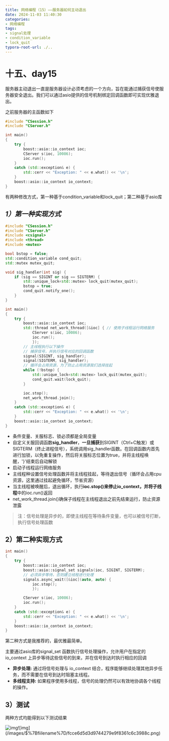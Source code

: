 ```yaml
---
title: 网络编程（15）——服务器如何主动退出
date: 2024-11-03 11:40:30
categories:
- 网络编程
tags: 
- signal处理
- condition_variable
- lock_quit
typora-root-url: ./..
---
```


#  十五、day15

服务器主动退出一直是服务器设计必须考虑的一个方向，旨在能通过捕获信号使服务器安全退出。我们可以通过asio提供的信号机制绑定回调函数即可实现优雅退出。

之前服务器的主函数如下

```cpp
#include "CSession.h"
#include "CServer.h"

int main()
{
    try {
        boost::asio::io_context ioc;
        CServer s(ioc, 10086);
        ioc.run();
    }
    catch (std::exception& e) {
        std::cerr << "Exception: " << e.what() << '\n';
    }
    boost::asio::io_context io_context;
}
```

有两种修改方式，第一种基于condition_variable和lock_quit；第二种基于asio库

## ***1）第一种实现方式***

```cpp
#include "CSession.h"
#include "CServer.h"
#include <csignal>
#include <thread>
#include <mutex>

bool bstop = false;
std::condition_variable cond_quit;
std::mutex mutex_quit;

void sig_handler(int sig) {
    if (sig == SIGINT or sig == SIGTERM) {
        std::unique_lock<std::mutex> lock_quit(mutex_quit);
        bstop = true;
        cond_quit.notify_one();
    }
}

int main()
{
    try {
        boost::asio::io_context ioc;
        std::thread net_work_thread([&ioc] { // 使用子线程运行网络服务
            CServer s(ioc, 10086);
            ioc.run();
            });
        // 主线程执行以下操作
        // 捕获信号，并执行信号对应的回调函数
        signal(SIGINT, sig_handler);
        signal(SIGTERM, sig_handler);
        // 循环会占用资源，为了防止占用资源我们选择挂起
        while (!bstop) {
            std::unique_lock<std::mutex> lock_quit(mutex_quit);
            cond_quit.wait(lock_quit);
        }

        ioc.stop();
        net_work_thread.join();
    }
    catch (std::exception& e) {
        std::cerr << "Exception: " << e.what() << '\n';
    }
    boost::asio::io_context io_context;
}
```

- 条件变量、关服标志、锁必须都是全局变量
- 自定义关服回调函数**sig_handler**，**一旦捕获**到SIGINT（Ctrl+C触发）或SIGTERM（终止进程信号），系统调用sig_handler函数。在回调函数内首先进行加锁，以免重复操作，然后将关服标志位置为true，并将主线程唤醒，'}'结束后自动解锁
- 启动子线程运行网络服务
- 主线程种设置信号处理函数并将主线程挂起，等待退出信号（循环会占用cpu资源，这里通过挂起避免循环，节省资源）
- 当主线程被唤醒后，退出循环，执行**ioc.stop()**来停止io_context，并将**子线程**中的ioc.run()返回
- net_work_thread.join()确保子线程在主线程退出之前先结束运行，防止资源泄露

> 注：信号处理是异步的，即使主线程在等待条件变量，也可以被信号打断，执行信号处理函数

## 2）第二种实现方式

```cpp
int main()
{
    try {
        boost::asio::io_context ioc;
        boost::asio::signal_set signals(ioc, SIGINT, SIGTERM);
        // 必须异步等待，否则建立线程进行处理
        signals.async_wait([&ioc](auto, auto) {
            ioc.stop();
            });

        CServer s(ioc, 10086);
        ioc.run();
    }
    catch (std::exception& e) {
        std::cerr << "Exception: " << e.what() << '\n';
    }
    boost::asio::io_context io_context;
}
```

第二种方式是我推荐的，最优雅最简单。

主要通过asio库的signal_set 函数执行信号处理操作，允许用户在指定的io_context 上异步等待这些信号的到来，并在信号到达时执行相应的回调

- **异步处理:** 通过将信号处理与 io_context 结合，程序能够继续处理其他异步任务，而不需要在信号到达时阻塞主线程。
- **多线程支持:** 如果程序使用多线程，信号的处理仍然可以有效地协调各个线程的操作。

## 3）测试

两种方式均能得到以下测试结果

![img](/images/$%7Bfiilename%7D/8c2de49634314642a426a2baacd21253.png)![img](/images/$%7Bfiilename%7D/fcce6d5d3d9744279e9f8361c6c3988c.png)
